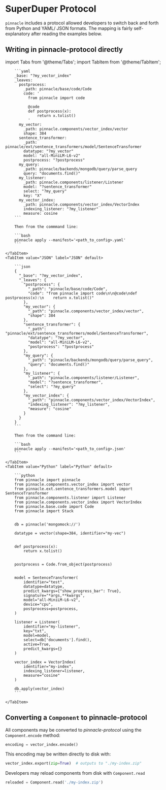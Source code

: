 # SuperDuper Protocol

`pinnacle` includes a protocol allowed developers to switch back and forth from Python and YAML/ JSON formats.
The mapping is fairly self-explanatory after reading the examples below.

## Writing in pinnacle-protocol directly

import Tabs from '@theme/Tabs';
import TabItem from '@theme/TabItem';

<Tabs>
    <TabItem value="YAML" label="YAML" default>

        ```yaml
        _base: "?my_vector_index"
        _leaves:
          postprocess:
            _path: pinnacle/base/code/Code
            code: '
              from pinnacle import code

              @code
              def postprocess(x):
                  return x.tolist()
              '
          my_vector:
            _path: pinnacle.components/vector_index/vector
            shape: 384
          sentence_transformer:
            _path: pinnacle/ext/sentence_transformers/model/SentenceTransformer
            datatype: "?my_vector"
            model: "all-MiniLM-L6-v2"
            postprocess: "?postprocess"
          my_query:
            _path: pinnacle/backends/mongodb/query/parse_query
            query: "documents.find()"
          my_listener:
            _path: pinnacle.components/listener/Listener
            model: "?sentence_transformer"
            select: "?my_query"
            key: "X"
          my_vector_index:
            _path: pinnacle.components/vector_index/VectorIndex
            indexing_listener: "?my_listener"
            measure: cosine
        ```

        Then from the commmand line:

        ```bash
        pinnacle apply --manifest='<path_to_config>.yaml'
        ```

    </TabItem>
    <TabItem value="JSON" label="JSON" default>

        ```json
        {
          "_base": "?my_vector_index",
          "_leaves": {
            "postprocess": {
              "_path": "pinnacle/base/code/Code",
              "code": "from pinnacle import code\n\n@code\ndef postprocess(x):\n    return x.tolist()"
            },
            "my_vector": {
              "_path": "pinnacle.components/vector_index/vector",
              "shape": 384
            },
            "sentence_transformer": {
              "_path": "pinnacle/ext/sentence_transformers/model/SentenceTransformer",
              "datatype": "?my_vector",
              "model": "all-MiniLM-L6-v2",
              "postprocess": "?postprocess"
            },
            "my_query": {
              "_path": "pinnacle/backends/mongodb/query/parse_query",
              "query": "documents.find()"
            },
            "my_listener": {
              "_path": "pinnacle.components/listener/Listener",
              "model": "?sentence_transformer",
              "select": "?my_query"
            },
            "my_vector_index": {
              "_path": "pinnacle.components/vector_index/VectorIndex",
              "indexing_listener": "?my_listener",
              "measure": "cosine"
            }
          }
        }
        ```

        Then from the command line:

        ```bash
        pinnacle apply --manifest='<path_to_config>.json'
        ```

    </TabItem>
    <TabItem value="Python" label="Python" default>

        ```python
        from pinnacle import pinnacle
        from pinnacle.components.vector_index import vector
        from pinnacle.ext.sentence_transformers.model import SentenceTransformer
        from pinnacle.components.listener import Listener
        from pinnacle.components.vector_index import VectorIndex
        from pinnacle.base.code import Code
        from pinnacle import Stack


        db = pinnacle('mongomock://')

        datatype = vector(shape=384, identifier="my-vec")


        def postprocess(x):
            return x.tolist()


        postprocess = Code.from_object(postprocess)


        model = SentenceTransformer(
            identifier="test",
            datatype=datatype,
            predict_kwargs={"show_progress_bar": True},
            signature="*args,**kwargs",
            model="all-MiniLM-L6-v2",
            device="cpu",
            postprocess=postprocess,
        )

        listener = Listener(
            identifier="my-listener",
            key="txt",
            model=model,
            select=db['documents'].find(),
            active=True,
            predict_kwargs={}
        )

        vector_index = VectorIndex(
            identifier="my-index",
            indexing_listener=listener,
            measure="cosine"
        )

        db.apply(vector_index)
        ```
      
    </TabItem>
</Tabs>

## Converting a `Component` to pinnacle-protocol

All components may be converted to *pinnacle-protocol* using the `Component.encode` method:

```python
encoding = vector_index.encode()
```

This encoding may be written directly to disk with:

```python
vector_index.export(zip=True)  # outputs to "./my-index.zip"
```

Developers may reload components from disk with `Component.read`

```python
reloaded = Component.read('./my-index.zip')
```